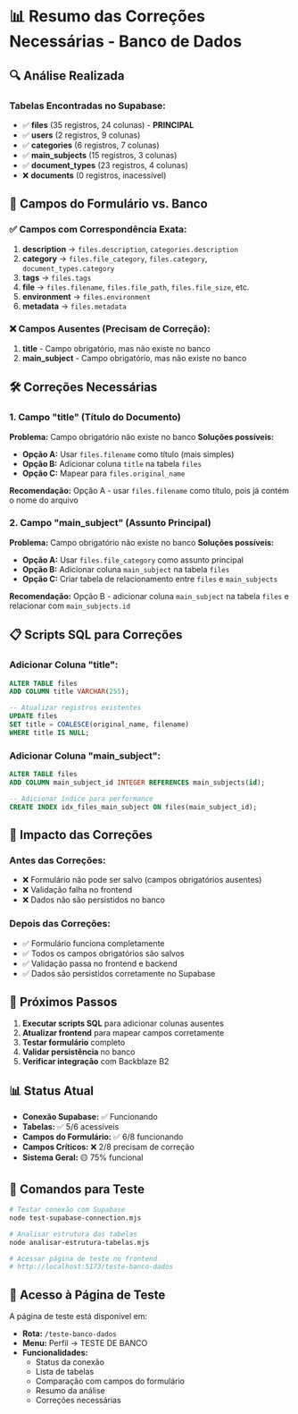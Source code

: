 # 📊 Resumo das Correções Necessárias - Banco de Dados

## 🔍 Análise Realizada

### Tabelas Encontradas no Supabase:
- ✅ **files** (35 registros, 24 colunas) - **PRINCIPAL**
- ✅ **users** (2 registros, 9 colunas)
- ✅ **categories** (6 registros, 7 colunas)
- ✅ **main_subjects** (15 registros, 3 colunas)
- ✅ **document_types** (23 registros, 4 colunas)
- ❌ **documents** (0 registros, inacessível)

## 📝 Campos do Formulário vs. Banco

### ✅ Campos com Correspondência Exata:
1. **description** → `files.description`, `categories.description`
2. **category** → `files.file_category`, `files.category`, `document_types.category`
3. **tags** → `files.tags`
4. **file** → `files.filename`, `files.file_path`, `files.file_size`, etc.
5. **environment** → `files.environment`
6. **metadata** → `files.metadata`

### ❌ Campos Ausentes (Precisam de Correção):
1. **title** - Campo obrigatório, mas não existe no banco
2. **main_subject** - Campo obrigatório, mas não existe no banco

## 🛠️ Correções Necessárias

### 1. Campo "title" (Título do Documento)
**Problema:** Campo obrigatório não existe no banco
**Soluções possíveis:**
- **Opção A:** Usar `files.filename` como título (mais simples)
- **Opção B:** Adicionar coluna `title` na tabela `files`
- **Opção C:** Mapear para `files.original_name`

**Recomendação:** Opção A - usar `files.filename` como título, pois já contém o nome do arquivo

### 2. Campo "main_subject" (Assunto Principal)
**Problema:** Campo obrigatório não existe no banco
**Soluções possíveis:**
- **Opção A:** Usar `files.file_category` como assunto principal
- **Opção B:** Adicionar coluna `main_subject` na tabela `files`
- **Opção C:** Criar tabela de relacionamento entre `files` e `main_subjects`

**Recomendação:** Opção B - adicionar coluna `main_subject` na tabela `files` e relacionar com `main_subjects.id`

## 📋 Scripts SQL para Correções

### Adicionar Coluna "title":
```sql
ALTER TABLE files
ADD COLUMN title VARCHAR(255);

-- Atualizar registros existentes
UPDATE files
SET title = COALESCE(original_name, filename)
WHERE title IS NULL;
```

### Adicionar Coluna "main_subject":
```sql
ALTER TABLE files
ADD COLUMN main_subject_id INTEGER REFERENCES main_subjects(id);

-- Adicionar índice para performance
CREATE INDEX idx_files_main_subject ON files(main_subject_id);
```

## 🎯 Impacto das Correções

### Antes das Correções:
- ❌ Formulário não pode ser salvo (campos obrigatórios ausentes)
- ❌ Validação falha no frontend
- ❌ Dados não são persistidos no banco

### Depois das Correções:
- ✅ Formulário funciona completamente
- ✅ Todos os campos obrigatórios são salvos
- ✅ Validação passa no frontend e backend
- ✅ Dados são persistidos corretamente no Supabase

## 🚀 Próximos Passos

1. **Executar scripts SQL** para adicionar colunas ausentes
2. **Atualizar frontend** para mapear campos corretamente
3. **Testar formulário** completo
4. **Validar persistência** no banco
5. **Verificar integração** com Backblaze B2

## 📊 Status Atual

- **Conexão Supabase:** ✅ Funcionando
- **Tabelas:** ✅ 5/6 acessíveis
- **Campos do Formulário:** ✅ 6/8 funcionando
- **Campos Críticos:** ❌ 2/8 precisam de correção
- **Sistema Geral:** 🟡 75% funcional

## 🔧 Comandos para Teste

```bash
# Testar conexão com Supabase
node test-supabase-connection.mjs

# Analisar estrutura das tabelas
node analisar-estrutura-tabelas.mjs

# Acessar página de teste no frontend
# http://localhost:5173/teste-banco-dados
```

## 📱 Acesso à Página de Teste

A página de teste está disponível em:
- **Rota:** `/teste-banco-dados`
- **Menu:** Perfil → TESTE DE BANCO
- **Funcionalidades:**
  - Status da conexão
  - Lista de tabelas
  - Comparação com campos do formulário
  - Resumo da análise
  - Correções necessárias
